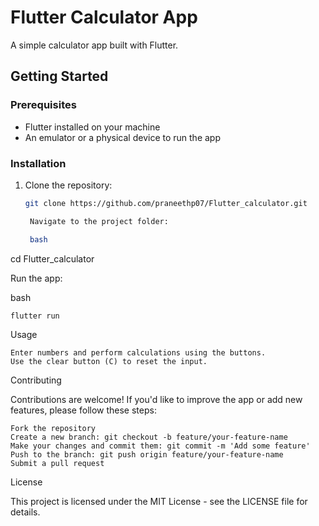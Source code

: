 # Flutter Calculator App

A simple calculator app built with Flutter.

## Getting Started

### Prerequisites

- Flutter installed on your machine
- An emulator or a physical device to run the app

### Installation

1. Clone the repository:

   ```bash
   git clone https://github.com/praneethp07/Flutter_calculator.git

    Navigate to the project folder:

    bash

cd Flutter_calculator

Run the app:

bash

    flutter run

Usage

    Enter numbers and perform calculations using the buttons.
    Use the clear button (C) to reset the input.

Contributing

Contributions are welcome! If you'd like to improve the app or add new features, please follow these steps:

    Fork the repository
    Create a new branch: git checkout -b feature/your-feature-name
    Make your changes and commit them: git commit -m 'Add some feature'
    Push to the branch: git push origin feature/your-feature-name
    Submit a pull request

License

This project is licensed under the MIT License - see the LICENSE file for details.
